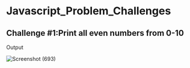 # Javascript_Problem_Challenges
## Challenge #1:Print all even numbers from 0-10
<p>Output</p>

![Screenshot (693)](https://user-images.githubusercontent.com/77875582/142871019-4abb4ab9-0cea-40aa-8d65-90f10ccc8dcb.png)
